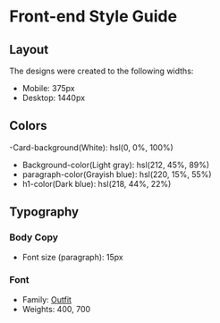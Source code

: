 # Front-end Style Guide

## Layout

The designs were created to the following widths:

- Mobile: 375px
- Desktop: 1440px

## Colors

-Card-background(White): hsl(0, 0%, 100%)
- Background-color(Light gray): hsl(212, 45%, 89%)
- paragraph-color(Grayish blue): hsl(220, 15%, 55%)
- h1-color(Dark blue): hsl(218, 44%, 22%)

## Typography

### Body Copy

- Font size (paragraph): 15px

### Font

- Family: [Outfit](https://fonts.google.com/specimen/Outfit)
- Weights: 400, 700
